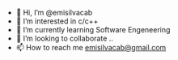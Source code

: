 - 👋 Hi, I’m @emisilvacab
- 👀 I’m interested in c/c++
- 🌱 I’m currently learning Software Engeneering
- 💞️ I’m looking to collaborate ..
- 📫 How to reach me emisilvacab@gmail.com

<!---
c0t3/c0t3 is a ✨ special ✨ repository because its `README.md` (this file) appears on your GitHub profile.
You can click the Preview link to take a look at your changes.1
--->
